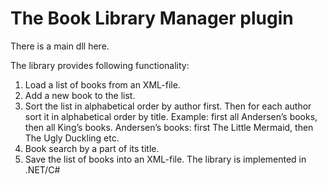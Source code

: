 # **The Book Library Manager plugin**

There is a main dll here.

The library provides following functionality:
1. Load a list of books from an XML-file.
2. Add a new book to the list.
3. Sort the list in alphabetical order by author first. Then for each author sort it in alphabetical order by title. Example: first all Andersen’s books, then all King’s books. Andersen’s books: first The Little Mermaid, then The Ugly Duckling etc.
4. Book search by a part of its title.
5. Save the list of books into an XML-file.
The library is implemented in .NET/C#
